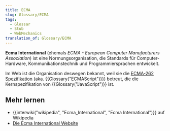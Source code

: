 ```yaml
---
title: ECMA
slug: Glossary/ECMA
tags:
  - Glossar
  - Stub
  - WebMechanics
translation_of: Glossary/ECMA
---
```

**Ecma International** (ehemals _ECMA - European Computer Manufacturers Association_) ist eine Normungsorganisation, die Standards für Computer-Hardware, Kommunikationstechnik und Programmiersprachen entwickelt.

Im Web ist die Organisation deswegen bekannt, weil sie die [ECMA-262 Spezifikation](http://www.ecma-international.org/publications/standards/Ecma-262.htm) (aka. {{Glossary("ECMAScript")}}) betreut, die die Kernspezifikation von {{Glossary("JavaScript")}} ist.

## Mehr lernen

- {{interwiki("wikipedia", "Ecma_International", "Ecma International")}} auf Wikipedia
- [Die Ecma International Website](http://www.ecma-international.org/)
